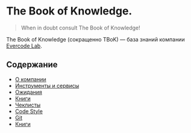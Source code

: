 # The Book of Knowledge.

> When in doubt consult The Book of Knowledge!

The Book of Knowledge (сокращенно TBoK) — база знаний компании [Evercode Lab](http://evercodelab.com).


## Содержание

* [О компании](/about/)
* [Инструменты и сервисы](/instruments/)
* [Ожидания](/expectations/)
* [Книги](/books/)
* [Чеклисты](/checklists/)
* [Code Style](/code_style/)
* [Git](/git/)
* [Книги](/books/)
